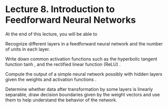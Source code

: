 # Lecture 8. Introduction to Feedforward Neural Networks


At the end of this lecture, you will be able to

Recognize different layers in a feedforward neural network and the number of units in each layer.

Write down common activation functions such as the hyperbolic tangent function  tanh , and the rectified linear function (ReLU) .

Compute the output of a simple neural network possibly with hidden layers given the weights and activation functions .

Determine whether data after transformation by some layers is linearly separable, draw decision boundaries given by the weight vectors and use them to help understand the behavior of the network.
